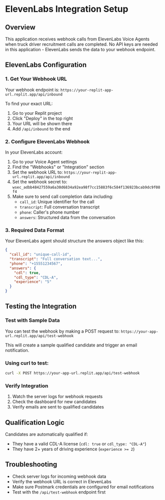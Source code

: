 # ElevenLabs Integration Setup

## Overview
This application receives webhook calls from ElevenLabs Voice Agents when truck driver recruitment calls are completed. No API keys are needed in this application - ElevenLabs sends the data to your webhook endpoint.

## ElevenLabs Configuration

### 1. Get Your Webhook URL
Your webhook endpoint is: `https://your-replit-app-url.replit.app/api/inbound`

To find your exact URL:
1. Go to your Replit project
2. Click "Deploy" in the top right
3. Your URL will be shown there
4. Add `/api/inbound` to the end

### 2. Configure ElevenLabs Webhook
In your ElevenLabs account:
1. Go to your Voice Agent settings
2. Find the "Webhooks" or "Integration" section
3. Set the webhook URL to: `https://your-replit-app-url.replit.app/api/inbound`
4. Set the webhook secret to: `wsec_adbb48427559a6a30d6834a92ea98f7cc15883f6c584f136923bcab9dc9f08f4`
5. Make sure to send call completion data including:
   - `call_id`: Unique identifier for the call
   - `transcript`: Full conversation transcript
   - `phone`: Caller's phone number
   - `answers`: Structured data from the conversation

### 3. Required Data Format
Your ElevenLabs agent should structure the answers object like this:
```json
{
  "call_id": "unique-call-id",
  "transcript": "Full conversation text...",
  "phone": "+15551234567",
  "answers": {
    "cdl": true,
    "cdl_type": "CDL-A",
    "experience": "5"
  }
}
```

## Testing the Integration

### Test with Sample Data
You can test the webhook by making a POST request to:
`https://your-app-url.replit.app/api/test-webhook`

This will create a sample qualified candidate and trigger an email notification.

### Using curl to test:
```bash
curl -X POST https://your-app-url.replit.app/api/test-webhook
```

### Verify Integration
1. Watch the server logs for webhook requests
2. Check the dashboard for new candidates
3. Verify emails are sent to qualified candidates

## Qualification Logic
Candidates are automatically qualified if:
- They have a valid CDL-A license (`cdl: true` or `cdl_type: "CDL-A"`)
- They have 2+ years of driving experience (`experience >= 2`)

## Troubleshooting
- Check server logs for incoming webhook data
- Verify the webhook URL is correct in ElevenLabs
- Make sure Postmark credentials are configured for email notifications
- Test with the `/api/test-webhook` endpoint first